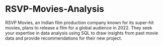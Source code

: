 # RSVP-Movies-Analysis
RSVP Movies, an Indian film production company known for its super-hit movies, plans to release a film for a global audience in 2022. They seek your expertise in data analysis using SQL to draw insights from past movie data and provide recommendations for their new project.

